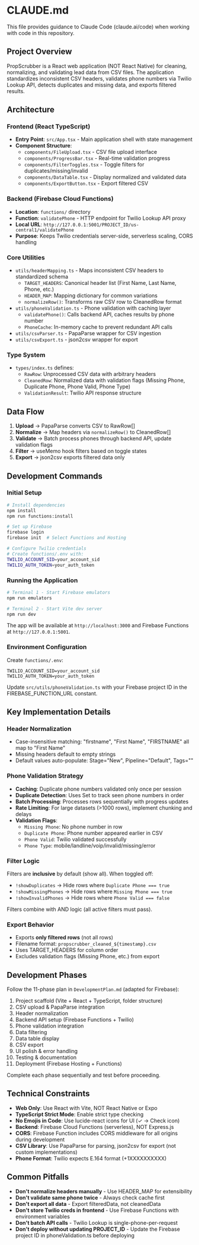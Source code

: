 # CLAUDE.md

This file provides guidance to Claude Code (claude.ai/code) when working with code in this repository.

## Project Overview

PropScrubber is a React web application (NOT React Native) for cleaning, normalizing, and validating lead data from CSV files. The application standardizes inconsistent CSV headers, validates phone numbers via Twilio Lookup API, detects duplicates and missing data, and exports filtered results.

## Architecture

### Frontend (React TypeScript)
- **Entry Point**: `src/App.tsx` - Main application shell with state management
- **Component Structure**:
  - `components/FileUpload.tsx` - CSV file upload interface
  - `components/ProgressBar.tsx` - Real-time validation progress
  - `components/FilterToggles.tsx` - Toggle filters for duplicates/missing/invalid
  - `components/DataTable.tsx` - Display normalized and validated data
  - `components/ExportButton.tsx` - Export filtered CSV

### Backend (Firebase Cloud Functions)
- **Location**: `functions/` directory
- **Function**: `validatePhone` - HTTP endpoint for Twilio Lookup API proxy
- **Local URL**: `http://127.0.0.1:5001/PROJECT_ID/us-central1/validatePhone`
- **Purpose**: Keeps Twilio credentials server-side, serverless scaling, CORS handling

### Core Utilities
- `utils/headerMapping.ts` - Maps inconsistent CSV headers to standardized schema
  - `TARGET_HEADERS`: Canonical header list (First Name, Last Name, Phone, etc.)
  - `HEADER_MAP`: Mapping dictionary for common variations
  - `normalizeRow()`: Transforms raw CSV row to CleanedRow format
- `utils/phoneValidation.ts` - Phone validation with caching layer
  - `validatePhone()`: Calls backend API, caches results by phone number
  - `PhoneCache`: In-memory cache to prevent redundant API calls
- `utils/csvParser.ts` - PapaParse wrapper for CSV ingestion
- `utils/csvExport.ts` - json2csv wrapper for export

### Type System
- `types/index.ts` defines:
  - `RawRow`: Unprocessed CSV data with arbitrary headers
  - `CleanedRow`: Normalized data with validation flags (Missing Phone, Duplicate Phone, Phone Valid, Phone Type)
  - `ValidationResult`: Twilio API response structure

## Data Flow

1. **Upload** → PapaParse converts CSV to RawRow[]
2. **Normalize** → Map headers via `normalizeRow()` to CleanedRow[]
3. **Validate** → Batch process phones through backend API, update validation flags
4. **Filter** → useMemo hook filters based on toggle states
5. **Export** → json2csv exports filtered data only

## Development Commands

### Initial Setup
```bash
# Install dependencies
npm install
npm run functions:install

# Set up Firebase
firebase login
firebase init  # Select Functions and Hosting

# Configure Twilio credentials
# Create functions/.env with:
TWILIO_ACCOUNT_SID=your_account_sid
TWILIO_AUTH_TOKEN=your_auth_token
```

### Running the Application
```bash
# Terminal 1 - Start Firebase emulators
npm run emulators

# Terminal 2 - Start Vite dev server
npm run dev
```

The app will be available at `http://localhost:3000` and Firebase Functions at `http://127.0.0.1:5001`.

### Environment Configuration
Create `functions/.env`:
```
TWILIO_ACCOUNT_SID=your_account_sid
TWILIO_AUTH_TOKEN=your_auth_token
```

Update `src/utils/phoneValidation.ts` with your Firebase project ID in the FIREBASE_FUNCTION_URL constant.

## Key Implementation Details

### Header Normalization
- Case-insensitive matching: "firstname", "First Name", "FIRSTNAME" all map to "First Name"
- Missing headers default to empty strings
- Default values auto-populate: Stage="New", Pipeline="Default", Tags=""

### Phone Validation Strategy
- **Caching**: Duplicate phone numbers validated only once per session
- **Duplicate Detection**: Uses Set to track seen phone numbers in order
- **Batch Processing**: Processes rows sequentially with progress updates
- **Rate Limiting**: For large datasets (>1000 rows), implement chunking and delays
- **Validation Flags**:
  - `Missing Phone`: No phone number in row
  - `Duplicate Phone`: Phone number appeared earlier in CSV
  - `Phone Valid`: Twilio validated successfully
  - `Phone Type`: mobile/landline/voip/invalid/missing/error

### Filter Logic
Filters are **inclusive** by default (show all). When toggled off:
- `!showDuplicates` → Hide rows where `Duplicate Phone === true`
- `!showMissingPhones` → Hide rows where `Missing Phone === true`
- `!showInvalidPhones` → Hide rows where `Phone Valid === false`

Filters combine with AND logic (all active filters must pass).

### Export Behavior
- Exports **only filtered rows** (not all rows)
- Filename format: `propscrubber_cleaned_${timestamp}.csv`
- Uses TARGET_HEADERS for column order
- Excludes validation flags (Missing Phone, etc.) from export

## Development Phases

Follow the 11-phase plan in `DevelopmentPlan.md` (adapted for Firebase):
1. Project scaffold (Vite + React + TypeScript, folder structure)
2. CSV upload & PapaParse integration
3. Header normalization
4. Backend API setup (Firebase Functions + Twilio)
5. Phone validation integration
6. Data filtering
7. Data table display
8. CSV export
9. UI polish & error handling
10. Testing & documentation
11. Deployment (Firebase Hosting + Functions)

Complete each phase sequentially and test before proceeding.

## Technical Constraints

- **Web Only**: Use React with Vite, NOT React Native or Expo
- **TypeScript Strict Mode**: Enable strict type checking
- **No Emojis in Code**: Use lucide-react icons for UI (✓ → Check icon)
- **Backend**: Firebase Cloud Functions (serverless), NOT Express.js
- **CORS**: Firebase Function includes CORS middleware for all origins during development
- **CSV Library**: Use PapaParse for parsing, json2csv for export (not custom implementations)
- **Phone Format**: Twilio expects E.164 format (+1XXXXXXXXXX)

## Common Pitfalls

- **Don't normalize headers manually** - Use HEADER_MAP for extensibility
- **Don't validate same phone twice** - Always check cache first
- **Don't export all data** - Export filteredData, not cleanedData
- **Don't store Twilio creds in frontend** - Use Firebase Functions with environment variables
- **Don't batch API calls** - Twilio Lookup is single-phone-per-request
- **Don't deploy without updating PROJECT_ID** - Update the Firebase project ID in phoneValidation.ts before deploying
